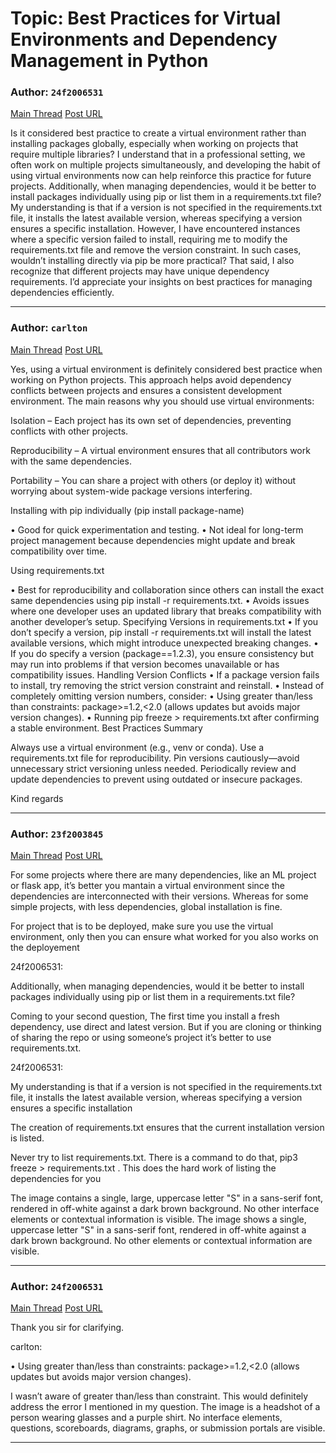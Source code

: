 # Topic: Best Practices for Virtual Environments and Dependency Management in Python

### Author: `24f2006531`
[Main Thread](https://discourse.onlinedegree.iitm.ac.in/t/best-practices-for-virtual-environments-and-dependency-management-in-python/165922)
[Post URL](https://discourse.onlinedegree.iitm.ac.in/t/best-practices-for-virtual-environments-and-dependency-management-in-python/165922/1)

[post_number]: 1
Is it considered best practice to create a virtual environment rather than installing packages globally, especially when working on projects that require multiple libraries? I understand that in a professional setting, we often work on multiple projects simultaneously, and developing the habit of using virtual environments now can help reinforce this practice for future projects.
Additionally, when managing dependencies, would it be better to install packages individually using pip or list them in a requirements.txt file? My understanding is that if a version is not specified in the requirements.txt file, it installs the latest available version, whereas specifying a version ensures a specific installation. However, I have encountered instances where a specific version failed to install, requiring me to modify the requirements.txt file and remove the version constraint. In such cases, wouldn’t installing directly via pip be more practical?
That said, I also recognize that different projects may have unique dependency requirements. I’d appreciate your insights on best practices for managing dependencies efficiently.

---

### Author: `carlton`
[Main Thread](https://discourse.onlinedegree.iitm.ac.in/t/best-practices-for-virtual-environments-and-dependency-management-in-python/165922)
[Post URL](https://discourse.onlinedegree.iitm.ac.in/t/best-practices-for-virtual-environments-and-dependency-management-in-python/165922/2)

[post_number]: 2
Yes, using a virtual environment is definitely considered best practice when working on Python projects. This approach helps avoid dependency conflicts between projects and ensures a consistent development environment. The main reasons why you should use virtual environments:


Isolation – Each project has its own set of dependencies, preventing conflicts with other projects.


Reproducibility – A virtual environment ensures that all contributors work with the same dependencies.


Portability – You can share a project with others (or deploy it) without worrying about system-wide package versions interfering.




Installing with pip individually (pip install package-name)

• Good for quick experimentation and testing.
• Not ideal for long-term project management because dependencies might update and break compatibility over time.

Using requirements.txt

• Best for reproducibility and collaboration since others can install the exact same dependencies using pip install -r requirements.txt.
• Avoids issues where one developer uses an updated library that breaks compatibility with another developer’s setup.
Specifying Versions in requirements.txt
• If you don’t specify a version, pip install -r requirements.txt will install the latest available versions, which might introduce unexpected breaking changes.
• If you do specify a version (package==1.2.3), you ensure consistency but may run into problems if that version becomes unavailable or has compatibility issues.
Handling Version Conflicts
• If a package version fails to install, try removing the strict version constraint and reinstall.
• Instead of completely omitting version numbers, consider:
• Using greater than/less than constraints: package>=1.2,<2.0 (allows updates but avoids major version changes).
• Running pip freeze > requirements.txt after confirming a stable environment.
Best Practices Summary

Always use a virtual environment (e.g., venv or conda).
Use a requirements.txt file for reproducibility.
Pin versions cautiously—avoid unnecessary strict versioning unless needed.
Periodically review and update dependencies to prevent using outdated or insecure packages.

Kind regards

---

### Author: `23f2003845`
[Main Thread](https://discourse.onlinedegree.iitm.ac.in/t/best-practices-for-virtual-environments-and-dependency-management-in-python/165922)
[Post URL](https://discourse.onlinedegree.iitm.ac.in/t/best-practices-for-virtual-environments-and-dependency-management-in-python/165922/3)

[post_number]: 3
For some projects where there are many dependencies, like an ML project or flask app, it’s better you mantain a virtual environment since the dependencies are interconnected with their versions.
Whereas for some simple projects, with less dependencies, global installation is fine.

For project that is to be deployed, make sure you use the virtual environment, only then you can ensure what worked for you also works on the deployement





 24f2006531:

Additionally, when managing dependencies, would it be better to install packages individually using pip or list them in a requirements.txt file?


Coming to your second question,
The first time you install a fresh dependency, use direct and latest version. But if you are cloning or thinking of sharing the repo or using someone’s project it’s better to use requirements.txt.




 24f2006531:

My understanding is that if a version is not specified in the requirements.txt file, it installs the latest available version, whereas specifying a version ensures a specific installation


The creation of requirements.txt ensures that the current installation version is listed.

Never try to list requirements.txt. There is a command to do that, pip3 freeze > requirements.txt . This does the hard work of listing the dependencies for you

The image contains a single, large, uppercase letter "S" in a sans-serif font, rendered in off-white against a dark brown background.  No other interface elements or contextual information is visible.
The image shows a single, uppercase letter "S" in a sans-serif font, rendered in off-white against a dark brown background.  No other elements or contextual information are visible.

---

### Author: `24f2006531`
[Main Thread](https://discourse.onlinedegree.iitm.ac.in/t/best-practices-for-virtual-environments-and-dependency-management-in-python/165922)
[Post URL](https://discourse.onlinedegree.iitm.ac.in/t/best-practices-for-virtual-environments-and-dependency-management-in-python/165922/4)

[post_number]: 4
Thank you sir for clarifying.



 carlton:

• Using greater than/less than constraints: package>=1.2,<2.0 (allows updates but avoids major version changes).


I wasn’t aware of greater than/less than constraint. This would definitely address the error I mentioned in my question.
The image is a headshot of a person wearing glasses and a purple shirt.  No interface elements, questions, scoreboards, diagrams, graphs, or submission portals are visible.

[reply_to_post_number]: 2

---
